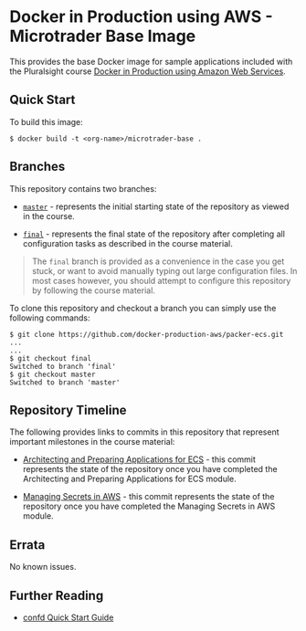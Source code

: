 # Docker in Production using AWS - Microtrader Base Image

This provides the base Docker image for sample applications included with the Pluralsight course [Docker in Production using Amazon Web Services](https://app.pluralsight.com/library/courses/docker-production-using-amazon-web-services/table-of-contents).

## Quick Start

To build this image: 

```
$ docker build -t <org-name>/microtrader-base .
```

## Branches

This repository contains two branches:

- [`master`](https://github.com/docker-production-aws/packer-ecs/tree/master) - represents the initial starting state of the repository as viewed in the course.

- [`final`](https://github.com/docker-production-aws/packer-ecs/tree/final) - represents the final state of the repository after completing all configuration tasks as described in the course material.

> The `final` branch is provided as a convenience in the case you get stuck, or want to avoid manually typing out large configuration files.  In most cases however, you should attempt to configure this repository by following the course material.

To clone this repository and checkout a branch you can simply use the following commands:

```
$ git clone https://github.com/docker-production-aws/packer-ecs.git
...
...
$ git checkout final
Switched to branch 'final'
$ git checkout master
Switched to branch 'master'
```

## Repository Timeline

The following provides links to commits in this repository that represent important milestones in the course material:

- [Architecting and Preparing Applications for ECS](https://github.com/docker-production-aws/microtrader-base/tree/architecting-and-preparing-applications) - this commit represents the state of the repository once you have completed the Architecting and Preparing Applications for ECS module.

- [Managing Secrets in AWS](https://github.com/docker-production-aws/microtrader-base/tree/managing-secrets-in-aws) - this commit represents the state of the repository once you have completed the Managing Secrets in AWS module.

## Errata

No known issues.

## Further Reading

- [confd Quick Start Guide](https://github.com/kelseyhightower/confd/blob/master/docs/quick-start-guide.md)